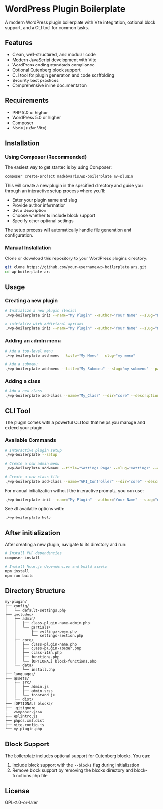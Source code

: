 # WordPress Plugin Boilerplate

A modern WordPress plugin boilerplate with Vite integration, optional block support, and a CLI tool for common tasks.

## Features

- Clean, well-structured, and modular code
- Modern JavaScript development with Vite
- WordPress coding standards compliance
- Optional Gutenberg block support
- CLI tool for plugin generation and code scaffolding
- Security best practices
- Comprehensive inline documentation

## Requirements

- PHP 8.0 or higher
- WordPress 5.0 or higher
- Composer
- Node.js (for Vite)

## Installation

### Using Composer (Recommended)

The easiest way to get started is by using Composer:

```bash
composer create-project madebyaris/wp-boilerplate my-plugin
```

This will create a new plugin in the specified directory and guide you through an interactive setup process where you'll:
- Enter your plugin name and slug
- Provide author information
- Set a description
- Choose whether to include block support
- Specify other optional settings

The setup process will automatically handle file generation and configuration.

### Manual Installation

Clone or download this repository to your WordPress plugins directory:

```bash
git clone https://github.com/your-username/wp-boilerplate-ars.git
cd wp-boilerplate-ars
```

## Usage

### Creating a new plugin

```bash
# Initialize a new plugin (basic)
./wp-boilerplate init --name="My Plugin" --author="Your Name" --slug="my-plugin"

# Initialize with additional options
./wp-boilerplate init --name="My Plugin" --author="Your Name" --slug="my-plugin" --blocks --php=8.0 --description="A custom WordPress plugin" --uri="https://example.com" --author-uri="https://example.com" --prefix="my_plugin" --namespace="MyPlugin" --dev-deps
```

### Adding an admin menu

```bash
# Add a top-level menu
./wp-boilerplate add-menu --title="My Menu" --slug="my-menu"

# Add a submenu
./wp-boilerplate add-menu --title="My Submenu" --slug="my-submenu" --parent="my-menu" --capability="manage_options"
```

### Adding a class

```bash
# Add a new class
./wp-boilerplate add-class --name="My_Class" --dir="core" --description="Custom functionality"
```

## CLI Tool

The plugin comes with a powerful CLI tool that helps you manage and extend your plugin.

### Available Commands

```bash
# Interactive plugin setup
./wp-boilerplate --setup

# Create a new admin menu
./wp-boilerplate add-menu --title="Settings Page" --slug="settings" --capability="manage_options"

# Create a new class file
./wp-boilerplate add-class --name="API_Controller" --dir="core" --description="Handles external API connections"
```

For manual initialization without the interactive prompts, you can use:

```bash
./wp-boilerplate init --name="My Plugin" --author="Your Name" --slug="my-plugin" --blocks
```

See all available options with:

```bash
./wp-boilerplate help
```

## After initialization

After creating a new plugin, navigate to its directory and run:

```bash
# Install PHP dependencies
composer install

# Install Node.js dependencies and build assets
npm install
npm run build
```

## Directory Structure

```
my-plugin/
├── config/
│   └── default-settings.php
├── includes/
│   ├── admin/
│   │   ├── class-plugin-name-admin.php
│   │   └── partials/
│   │       ├── settings-page.php
│   │       └── settings-section.php
│   ├── core/
│   │   ├── class-plugin-name.php
│   │   ├── class-plugin-loader.php
│   │   ├── class-i18n.php
│   │   ├── functions.php
│   │   └── [OPTIONAL] block-functions.php
│   └── data/
│       └── install.php
├── languages/
├── assets/
│   ├── src/
│   │   ├── admin.js
│   │   ├── admin.scss
│   │   └── frontend.js
│   └── dist/
├── [OPTIONAL] blocks/
├── .gitignore
├── composer.json
├── eslintrc.js
├── phpcs.xml.dist
├── vite.config.js
└── my-plugin.php
```

## Block Support

The boilerplate includes optional support for Gutenberg blocks. You can:

1. Include block support with the `--blocks` flag during initialization
2. Remove block support by removing the blocks directory and block-functions.php file

## License

GPL-2.0-or-later 
